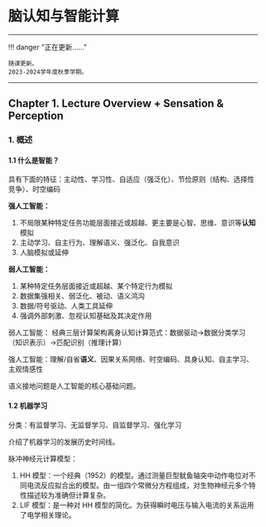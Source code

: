 # 脑认知与智能计算

---

!!! danger "正在更新……"

    随课更新。
    2023-2024学年度秋季学期。

---

## Chapter 1. Lecture Overview + Sensation & Perception

### 1. 概述

#### 1.1 什么是智能？

具有下面的特征：主动性、学习性、自适应（强泛化）、节俭原则（结构、选择性竞争）、时空编码

**强人工智能：**

1. 不局限某种特定任务功能层面接近或超越、更主要是心智、思维、意识等**认知**模拟
2. 主动学习、自主行为、理解语义、强泛化、自我意识
3. 人脑模拟或延伸

**弱人工智能：**

1. 某种特定任务层面接近或超越、某个特定行为模拟
2. 数据集强相关、弱泛化、被动、语义鸿沟
3. 数据/符号驱动、人类工具延伸
4. 强调外部刺激、忽视认知基础及其决定作用

弱人工智能：
经典三层计算架构离身认知计算范式：数据驱动->数据分类学习（知识表示）->匹配识别（推理计算）

强人工智能：理解/自省**语义**、因果关系网络、时空编码、具身认知、自主学习、主观情感性

语义接地问题是人工智能的核心基础问题。

#### 1.2 机器学习

分类：有监督学习、无监督学习、自监督学习、强化学习

介绍了机器学习的发展历史时间线。

脉冲神经元计算模型：

1. HH 模型：一个经典（1952）的模型。通过测量巨型鱿鱼轴突中动作电位对不同电流反应拟合出的模型。由一组四个常微分方程组成，对生物神经元多个特性描述较为准确但计算复杂。
2. LIF 模型：是一种对 HH 模型的简化。为获得瞬时电压与输入电流的关系运用了电学相关理论。
